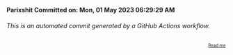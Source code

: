 **Parixshit Committed on: Mon, 01 May 2023 06:29:29 AM** <!-- fabd17e6-6c77-4001-a9ad-49f7e4932ad3 -->

###### This is an automated commit generated by a GitHub Actions workflow.

<div align="right"><sub><sup><a href="https://github.com/Parixshit/AutoCommit.git">Read me</a></sup></sub></div>
